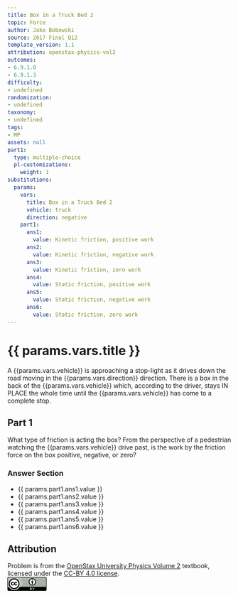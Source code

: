 ```yaml
---
title: Box in a Truck Bed 2
topic: Force
author: Jake Bobowski
source: 2017 Final Q12
template_version: 1.1
attribution: openstax-physics-vol2
outcomes:
- 6.9.1.0
- 6.9.1.3
difficulty:
- undefined
randomization:
- undefined
taxonomy:
- undefined
tags:
- MP
assets: null
part1:
  type: multiple-choice
  pl-customizations:
    weight: 1
substitutions:
  params:
    vars:
      title: Box in a Truck Bed 2
      vehicle: truck
      direction: negative
    part1:
      ans1:
        value: Kinetic friction, positive work
      ans2:
        value: Kinetic friction, negative work
      ans3:
        value: Kinetic friction, zero work
      ans4:
        value: Static friction, positive work
      ans5:
        value: Static friction, negative work
      ans6:
        value: Static friction, zero work
---
```

# {{ params.vars.title }}
A {{params.vars.vehicle}} is approaching a stop-light as it drives down the road moving in the {{params.vars.direction}} direction.
There is a box in the back of the {{params.vars.vehicle}} which, according to the driver, stays IN PLACE the whole time until the {{params.vars.vehicle}} has come to a complete stop.
## Part 1

What type of friction is acting the box?
From the perspective of a pedestrian watching the {{params.vars.vehicle}} drive past, is the work by the friction force on the box positive, negative, or zero?

### Answer Section

- {{ params.part1.ans1.value }}
- {{ params.part1.ans2.value }}
- {{ params.part1.ans3.value }}
- {{ params.part1.ans4.value }}
- {{ params.part1.ans5.value }}
- {{ params.part1.ans6.value }}

## Attribution

Problem is from the [OpenStax University Physics Volume 2](https://openstax.org/details/books/university-physics-volume-2) textbook, licensed under the [CC-BY 4.0 license](https://creativecommons.org/licenses/by/4.0/).<br>![Image representing the Creative Commons 4.0 BY license.](https://raw.githubusercontent.com/firasm/bits/master/by.png)